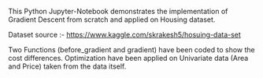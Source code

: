 This Python Jupyter-Notebook demonstrates the implementation of Gradient Descent from scratch and applied on Housing dataset. 

Dataset source :-
https://www.kaggle.com/skrakesh5/hosuing-data-set

Two Functions (before_gradient and gradient) have been coded to show the cost differences. 
Optimization have been applied on Univariate data (Area and Price) taken from the data itself.
